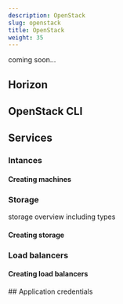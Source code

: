 ```yaml
---
description: OpenStack
slug: openstack
title: OpenStack
weight: 35
---
```


coming soon...

## Horizon

## OpenStack CLI

## Services

### Intances

#### Creating machines

### Storage

storage overview including types

#### Creating storage

### Load balancers

#### Creating load balancers

## Application credentials







